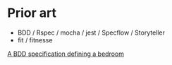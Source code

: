 # Prior art

* BDD / Rspec / mocha / jest / Specflow / Storyteller
* fit / fitnesse

[A BDD specification defining a bedroom](https://codepen.io/liammclennan/pen/NWQQBdB?editors=0010)
